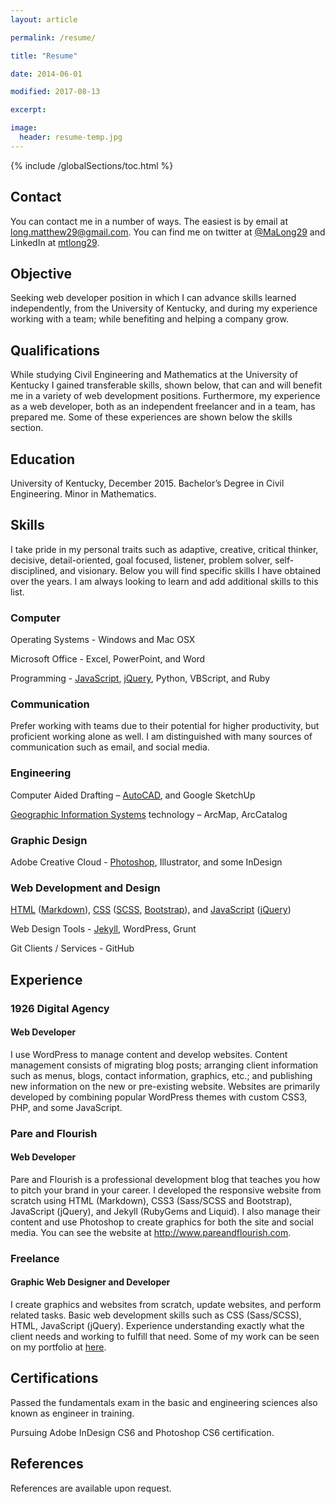 ```yaml
---
layout: article

permalink: /resume/

title: "Resume"

date: 2014-06-01

modified: 2017-08-13

excerpt:

image:
  header: resume-temp.jpg
---
```

{% include /globalSections/toc.html %}

## Contact

You can contact me in a number of ways. The easiest is by email at <a class="fancyLink" href="mailto:long.matthew29@gmail.com" target="_blank">long.matthew29@gmail.com</a>. You can find me on twitter at <a class="fancyLink" href="https://www.twitter.com/MaLong29" target="_blank">@MaLong29</a> and LinkedIn at <a class="fancyLink" href="https://www.linkedin.com/in/mtlong29" target="_blank">mtlong29</a>.

## Objective

Seeking web developer position in which I can advance skills learned independently, from the University of Kentucky, and during my experience working with a team; while benefiting and helping a company grow.

## Qualifications

While studying Civil Engineering and Mathematics at the University of Kentucky I gained transferable skills, shown below, that can and will benefit me in a variety of web development positions. Furthermore, my experience as a web developer, both as an independent freelancer and in a team, has prepared me. Some of these experiences are shown below the skills section.

## Education

University of Kentucky, December 2015. Bachelor’s Degree in Civil Engineering. Minor in Mathematics.

## Skills

<p>I take pride in my personal traits such as adaptive, creative, critical thinker, decisive, detail-oriented, goal focused, listener, problem solver, self-disciplined, and visionary. Below you will find specific skills I have obtained over the years. I am always looking to learn and add additional skills to this list.</p>

### Computer

<p>Operating Systems - Windows and Mac OSX</p>
<p>Microsoft Office - Excel, PowerPoint, and Word</p>
<p>Programming - <a class="fancyLink" href="{{site.url}}/tag/javascript/">JavaScript</a>, <a class="fancyLink" href="{{site.url}}/tag/jquery/">jQuery</a>, Python, VBScript, and Ruby</p>

### Communication

<p>Prefer working with teams due to their potential for higher productivity, but proficient working alone as well. I am distinguished with many sources of communication such as email, and social media.</p>

### Engineering

<p>Computer Aided Drafting – <a class="fancyLink" href="{{site.url}}/tag/autocad/">AutoCAD</a>, and Google SketchUp</p>
<p><a class="fancyLink" href="{{site.url}}/tag/gis/">Geographic Information Systems</a> technology – ArcMap, ArcCatalog</p>

### Graphic Design

<p>Adobe Creative Cloud - <a class="fancyLink" href="{{site.url}}/tag/photoshop/">Photoshop</a>, Illustrator, and some InDesign</p>

### Web Development and Design

<p><a class="fancyLink" href="{{site.url}}/tag/html/">HTML</a> (<a class="fancyLink" href="{{site.url}}/tag/markdown/">Markdown</a>), <a class="fancyLink" href="{{site.url}}/tag/css/">CSS</a> (<a class="fancyLink" href="{{site.url}}/tag/scss/">SCSS</a>, <a class="fancyLink" href="{{site.url}}/tag/bootstrap/">Bootstrap</a>), and <a class="fancyLink" href="{{site.url}}/tag/javascript/">JavaScript</a> (<a class="fancyLink" href="{{site.url}}/tag/jquery/">jQuery</a>)</p>
<p>Web Design Tools - <a class="fancyLink" href="{{site.url}}/tag/jekyll/">Jekyll</a>, WordPress, Grunt</p>
<p>Git Clients / Services - GitHub</p>

## Experience

### 1926 Digital Agency
<h4 class="experience">Web Developer</h4>

<p>I use WordPress to manage content and develop websites. Content management consists of migrating blog posts; arranging client information such as menus, blogs, contact information, graphics, etc.; and publishing new information on the new or pre-existing website. Websites are primarily developed by combining popular WordPress themes with custom CSS3, PHP, and some JavaScript.</p>

### Pare and Flourish
<h4 class="experience">Web Developer</h4>

<p>Pare and Flourish is a professional development blog that teaches you how to pitch your brand in your career. I developed the responsive website from scratch using HTML (Markdown), CSS3 (Sass/SCSS and Bootstrap), JavaScript (jQuery), and Jekyll (RubyGems and Liquid). I also manage their content and use Photoshop to create graphics for both the site and social media. You can see the website at <a class="fancyLink" href="http://www.pareandflourish.com" target="_blank">http://www.pareandflourish.com</a>.</p>

### Freelance
<h4 class="experience">Graphic Web Designer and Developer</h4>

<p>I create graphics and websites from scratch, update websites, and perform related tasks. Basic web development skills such as CSS (Sass/SCSS), HTML, JavaScript (jQuery). Experience understanding exactly what the client needs and working to fulfill that need. Some of my work can be seen on my portfolio at <a class="fancyLink" href="{{site.url}}/portfolio">here</a>.</p>

## Certifications

<p>Passed the fundamentals exam in the basic and engineering sciences also known as engineer in training.</p>
<p>Pursuing Adobe InDesign CS6 and Photoshop CS6 certification.</p>

## References

<p>References are available upon request.</p>

